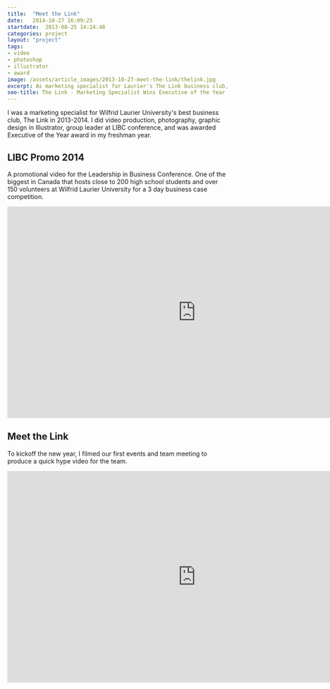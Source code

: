 ```yaml
---
title:  "Meet the Link"
date:   2014-10-27 16:09:25
startdate:  2013-08-25 14:24:48
categories: project
layout: "project"
tags:
- video
- photoshop
- illustrator
- award
image: /assets/article_images/2013-10-27-meet-the-link/thelink.jpg
excerpt: As marketing specialist for Laurier's The Link business club, I got diverse experience in digital marketing and was awarded Executive of the Year.
seo-title: The Link - Marketing Specialist Wins Executive of the Year
---
```


I was a marketing specialist for Wilfrid Laurier University's best business club, The Link in 2013-2014. I did video production, photography, graphic design in Illustrator, group leader at LIBC conference, and was awarded Executive of the Year award in my freshman year.

LIBC Promo 2014
-----
A promotional video for the Leadership in Business Conference. One of the biggest in Canada that hosts close to 200 high school students and over 150 volunteers at Wilfrid Laurier University for a 3 day business case competition.

<iframe width="853" height="480" src="https://www.youtube-nocookie.com/embed/WQnrlGDkedw?rel=0&amp;showinfo=0" frameborder="0" allowfullscreen></iframe>

Meet the Link
-----
To kickoff the new year, I filmed our first events and team meeting to produce a quick hype video for the team.

<iframe width="853" height="480" src="https://www.youtube-nocookie.com/embed/gOXp1YXf-yg?rel=0&amp;showinfo=0" frameborder="0" allowfullscreen></iframe>
